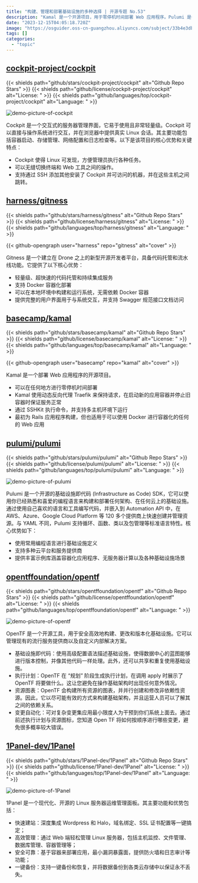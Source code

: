 ```yaml
---
title: "构建、管理和部署基础设施的多种选择 | 开源专题 No.53"
description: "Kamal 是一个开源项目，用于零停机时间部署 Web 应用程序。Pulumi 是一个开源的基础设施即代码 SDK，可以使用你熟悉的编程语言构建和部署基础设施。OpenTF 是一个开源工具，用于构建、更改和版本化基础设施。1Panel 是一个开源的 Linux 服务器运维管理面板，提供快速建站和高效管理等功能。Cockpit 是一个交互式的服务器管理界面，可以方便管理员执行各种任务。Gitness 是一个建立在 Drone 之上的开源开发者平台，提供代码托管和持续集成服务。"
date: "2023-12-15T04:05:18.720Z"
image: "https://osguider.oss-cn-guangzhou.aliyuncs.com/subject/33b4e3db72ec218b070f79d665cd7a58.png"
tags: []
categories:
  - "topic"
---
```


## [cockpit-project/cockpit](https://github.com/cockpit-project/cockpit)

{{< shields path="github/stars/cockpit-project/cockpit" alt="Github Repo Stars" >}} {{< shields path="github/license/cockpit-project/cockpit" alt="License: " >}} {{< shields path="github/languages/top/cockpit-project/cockpit" alt="Language: " >}}

![demo-picture-of-cockpit](https://picgo-daily.oss-cn-guangzhou.aliyuncs.com/picgo-daily/2023/3097d148e2ea43ac88d6f9f36fb1d0ec.png)

Cockpit 是一个交互式的服务器管理界面，它易于使用且非常轻量级。Cockpit 可以直接与操作系统进行交互，并在浏览器中提供真实 Linux 会话。其主要功能包括容器启动、存储管理、网络配置和日志检查等。以下是该项目的核心优势和关键特点：

- Cockpit 使得 Linux 可发现，方便管理员执行各种任务。
- 可以无缝切换终端和 Web 工具之间的操作。
- 支持通过 SSH 添加其他安装了 Cockpit 并可访问的机器，并在这些主机之间跳转。
  
## [harness/gitness](https://github.com/harness/gitness)

{{< shields path="github/stars/harness/gitness" alt="Github Repo Stars" >}} {{< shields path="github/license/harness/gitness" alt="License: " >}} {{< shields path="github/languages/top/harness/gitness" alt="Language: " >}}

{{< github-opengraph user="harness" repo="gitness" alt="cover" >}}

Gitness 是一个建立在 Drone 之上的新型开源开发者平台，具备代码托管和流水线功能。它提供了以下核心优势：

- 轻量级、超快速的代码托管和持续集成服务
- 支持 Docker 容器化部署
- 可以在本地环境中构建和运行系统，无需依赖 Docker 容器
- 提供完整的用户界面用于与系统交互，并支持 Swagger 规范接口文档访问
  
## [basecamp/kamal](https://github.com/basecamp/kamal)

{{< shields path="github/stars/basecamp/kamal" alt="Github Repo Stars" >}} {{< shields path="github/license/basecamp/kamal" alt="License: " >}} {{< shields path="github/languages/top/basecamp/kamal" alt="Language: " >}}

{{< github-opengraph user="basecamp" repo="kamal" alt="cover" >}}

Kamal 是一个部署 Web 应用程序的开源项目。

- 可以在任何地方进行零停机时间部署
- Kamal 使用动态反向代理 Traefik 来保持请求，在启动新的应用容器并停止旧容器时保证服务正常
- 通过 SSHKit 执行命令，并支持多主机环境下运行
- 最初为 Rails 应用程序构建，但也适用于可以使用 Docker 进行容器化的任何的 Web 应用
  
## [pulumi/pulumi](https://github.com/pulumi/pulumi)

{{< shields path="github/stars/pulumi/pulumi" alt="Github Repo Stars" >}} {{< shields path="github/license/pulumi/pulumi" alt="License: " >}} {{< shields path="github/languages/top/pulumi/pulumi" alt="Language: " >}}

![demo-picture-of-pulumi](https://osguider.oss-cn-guangzhou.aliyuncs.com/subject/c7d0cd6b3360807a14e2b5164f691d19.png)

Pulumi 是一个开源的基础设施即代码 (Infrastructure as Code) SDK，它可以使用你已经熟悉和喜爱的编程语言来构建和部署任何架构、在任何云上的基础设施。通过使用自己喜欢的语言和工具编写代码，并嵌入到 Automation API 中，在 AWS、Azure、Google Cloud Platform 等 120 多个提供商上快速创建并管理资源。与 YAML 不同，Pulumi 支持循环、函数、类以及包管理等标准语言特性。核心优势如下：

- 使用常用编程语言进行基础设施定义
- 支持多种云平台和服务提供商
- 提供丰富示例库涵盖容器化应用程序、无服务器计算以及各种基础设施场景
  
## [opentffoundation/opentf](https://github.com/opentffoundation/opentf)

{{< shields path="github/stars/opentffoundation/opentf" alt="Github Repo Stars" >}} {{< shields path="github/license/opentffoundation/opentf" alt="License: " >}} {{< shields path="github/languages/top/opentffoundation/opentf" alt="Language: " >}}

![demo-picture-of-opentf](https://picgo-daily.oss-cn-guangzhou.aliyuncs.com/picgo-daily/2023/2b0146ea3c4586ff8380fd9728c8813f.webp)

OpenTF 是一个开源工具，用于安全高效地构建、更改和版本化基础设施。它可以管理现有的流行服务提供商以及自定义内部解决方案。

- 基础设施即代码：使用高级配置语法描述基础设施，使得数据中心的蓝图能够进行版本控制，并像其他代码一样处理。此外，还可以共享和重复使用基础设施。
- 执行计划：OpenTF 在 “规划” 阶段生成执行计划，在调用 apply 时展示了 OpenTF 将要做什么。这让您避免在操作基础架构时出现任何意外情况。
- 资源图表：OpenTF 会构建所有资源的图表，并并行创建和修改非依赖性资源。因此，它以尽可能有效的方式来构建基础架构，并且运营人员可以了解其之间的依赖关系。
- 变更自动化：可对复杂变更集应用最小限度人为干预到你们系统上面去。通过前述执行计划与资源图标，您知道 Open TF 将如何按顺序进行哪些变更，避免很多概率较大错误。
  
## [1Panel-dev/1Panel](https://github.com/1Panel-dev/1Panel)

{{< shields path="github/stars/1Panel-dev/1Panel" alt="Github Repo Stars" >}} {{< shields path="github/license/1Panel-dev/1Panel" alt="License: " >}} {{< shields path="github/languages/top/1Panel-dev/1Panel" alt="Language: " >}}

![demo-picture-of-1Panel](https://osguider.oss-cn-guangzhou.aliyuncs.com/subject/93f254f716734df72a9610aa5d734ff3.png)

1Panel 是一个现代化、开源的 Linux 服务器运维管理面板。其主要功能和优势包括：

- 快速建站：深度集成 Wordpress 和 Halo，域名绑定、SSL 证书配置等一键搞定；
- 高效管理：通过 Web 端轻松管理 Linux 服务器，包括主机监控、文件管理、数据库管理、容器管理等；
- 安全可靠：基于容器来部署应用，最小漏洞暴露面，提供防火墙和日志审计等功能；
- 一键备份：支持一键备份和恢复，并将数据备份到各类云存储中以保证永不丢失。
  
